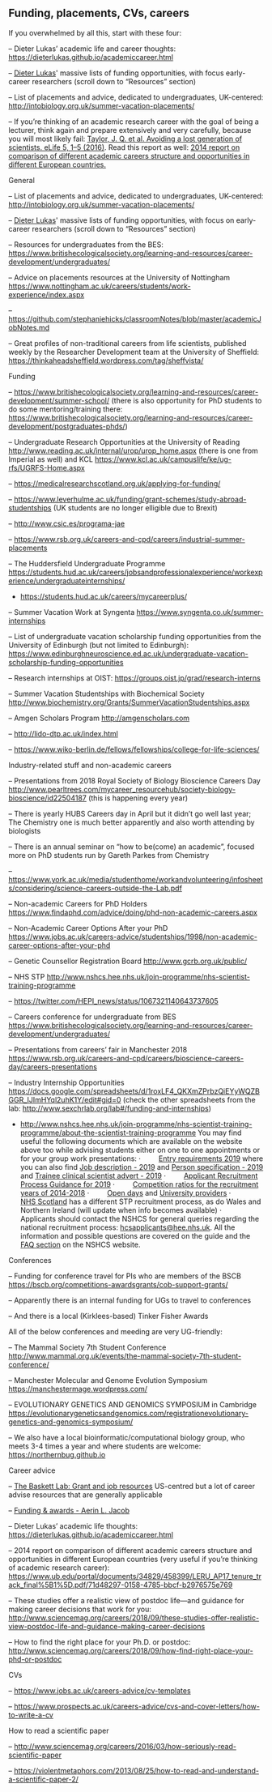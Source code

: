 
## Funding, placements, CVs, careers

If you overwhelmed by all this, start with these four:

–	Dieter Lukas’ academic life and career thoughts: https://dieterlukas.github.io/academiccareer.html

–	[Dieter Lukas](http://dieterlukas.strikingly.com/)' massive lists of funding opportunities, with focus early-career researchers (scroll down to “Resources” section)

–	List of placements and advice, dedicated to undergraduates, UK-centered: http://intobiology.org.uk/summer-vacation-placements/

–	If you’re thinking of an academic research career with the goal of being a lecturer, think again and prepare extensively and very carefully, because you will most likely fail: [Taylor, J. Q. et al. Avoiding a lost generation of scientists. eLife 5, 1–5 (2016)](https://elifesciences.org/articles/17393). Read this report as well: [2014 report on comparison of different academic careers structure and opportunities in different European countries.](http://www.ub.edu/portal/documents/34829/458399/LERU_AP17_tenure_track_final%5B1%5D.pdf/71d48297-0158-4785-bbcf-b2976575e769)

General

–	List of placements and advice, dedicated to undergraduates, UK-centered: http://intobiology.org.uk/summer-vacation-placements/

–	[Dieter Lukas](http://dieterlukas.strikingly.com/)' massive lists of funding opportunities, with focus on early-career researchers (scroll down to “Resources” section)

–	Resources for undergraduates from the BES: https://www.britishecologicalsociety.org/learning-and-resources/career-development/undergraduates/

–	Advice on placements resources at the University of Nottingham https://www.nottingham.ac.uk/careers/students/work-experience/index.aspx

–	https://github.com/stephaniehicks/classroomNotes/blob/master/academicJobNotes.md

–	Great profiles of non-traditional careers from life scientists, published weekly by the Researcher Development team at the University of Sheffield: https://thinkaheadsheffield.wordpress.com/tag/sheffvista/

Funding

–	https://www.britishecologicalsociety.org/learning-and-resources/career-development/summer-school/ (there is also opportunity for PhD students to do some mentoring/training there: https://www.britishecologicalsociety.org/learning-and-resources/career-development/postgraduates-phds/)

–	Undergraduate Research Opportunities at the University of Reading http://www.reading.ac.uk/internal/urop/urop_home.aspx (there is one from Imperial as well) and KCL https://www.kcl.ac.uk/campuslife/ke/ug-rfs/UGRFS-Home.aspx

–	https://medicalresearchscotland.org.uk/applying-for-funding/

–	https://www.leverhulme.ac.uk/funding/grant-schemes/study-abroad-studentships (UK students are no longer elligible due to Brexit)

–	http://www.csic.es/programa-jae

–	https://www.rsb.org.uk/careers-and-cpd/careers/industrial-summer-placements

–	The Huddersfield Undergraduate Programme https://students.hud.ac.uk/careers/jobsandprofessionalexperience/workexperience/undergraduateinternships/

- https://students.hud.ac.uk/careers/mycareerplus/

–	Summer Vacation Work at Syngenta https://www.syngenta.co.uk/summer-internships

–	List of undergraduate vacation scholarship funding opportunities from the University of Edinburgh (but not limited to Edinburgh): https://www.edinburghneuroscience.ed.ac.uk/undergraduate-vacation-scholarship-funding-opportunities

–	Research internships at OIST: https://groups.oist.jp/grad/research-interns

–	Summer Vacation Studentships with Biochemical Society http://www.biochemistry.org/Grants/SummerVacationStudentships.aspx

–	Amgen Scholars Program http://amgenscholars.com

–	http://lido-dtp.ac.uk/index.html

–	https://www.wiko-berlin.de/fellows/fellowships/college-for-life-sciences/

Industry-related stuff and non-academic careers

–	Presentations from 2018 Royal Society of Biology Bioscience Careers Day http://www.pearltrees.com/mycareer_resourcehub/society-biology-bioscience/id22504187 (this is happening every year)

–	There is yearly HUBS Careers day in April but it didn’t go well last year; The Chemistry one is much better apparently and also worth attending by biologists

–	There is an annual seminar on “how to be(come) an academic”, focused more on PhD students run by Gareth Parkes from Chemistry

–	https://www.york.ac.uk/media/studenthome/workandvolunteering/infosheets/considering/science-careers-outside-the-Lab.pdf

–	Non-academic Careers for PhD Holders https://www.findaphd.com/advice/doing/phd-non-academic-careers.aspx

–	Non-Academic Career Options After your PhD https://www.jobs.ac.uk/careers-advice/studentships/1998/non-academic-career-options-after-your-phd

–	Genetic Counsellor Registration Board http://www.gcrb.org.uk/public/ 

–	NHS STP http://www.nshcs.hee.nhs.uk/join-programme/nhs-scientist-training-programme

–	https://twitter.com/HEPI_news/status/1067321140643737605

–	Careers conference for undergraduate from BES https://www.britishecologicalsociety.org/learning-and-resources/career-development/undergraduates/

–	Presentations from careers’ fair in Manchester 2018 https://www.rsb.org.uk/careers-and-cpd/careers/bioscience-careers-day/careers-presentations

–	Industry Internship Opportunities https://docs.google.com/spreadsheets/d/1roxLF4_QKXmZPrbzQiEYyWQZBGGR_IJImHYql2uhK1Y/edit#gid=0 (check the other spreadsheets from the lab: http://www.sexchrlab.org/lab#/funding-and-internships)

- http://www.nshcs.hee.nhs.uk/join-programme/nhs-scientist-training-programme/about-the-scientist-training-programme
You may find useful the following documents which are available on the website above too while advising students either on one to one appointments or for your group work presentations:
·         [Entry requirements 2019](http://www.nshcs.hee.nhs.uk/join-programme/nhs-scientist-training-programme/entry-requirements) where you can also find [Job description - 2019](http://www.nshcs.hee.nhs.uk/images/stp-recruitment/stp-2019-job-description-v1.pdf) and [Person specification - 2019](http://www.nshcs.hee.nhs.uk/images/stp-recruitment/stp-2019-person-spec-v2.0.pdf) and [Trainee clinical scientist advert - 2019](http://www.nshcs.hee.nhs.uk/images/stp-recruitment/stp-2019-advert.pdf)
·         [Applicant Recruitment Process Guidance for 2019](http://www.nshcs.hee.nhs.uk/images/stp-recruitment/stp-2019-applicant-guidance-v1.0.pdf)
·         [Competition ratios for the recruitment years of 2014-2018](http://www.nshcs.hee.nhs.uk/images/stp-recruitment/stp-competition-ratios-v1-2018.pdf)
·         [Open days](http://www.nshcs.hee.nhs.uk/join-programme/nhs-scientist-training-programme/open-days) and [University providers](http://www.nshcs.hee.nhs.uk/join-programme/nhs-scientist-training-programme/university-providers)
·         [NHS Scotland](https://www.nes.scot.nhs.uk/education-and-training/by-discipline/healthcare-science.aspx) has a different STP recruitment process, as do Wales and Northern Ireland (will update when info becomes available)
·         Applicants should contact the NSHCS for general queries regarding the national recruitment process: hcsapplicants@hee.nhs.uk. All the information and possible questions are covered on the guide and the [FAQ section](http://www.nshcs.hee.nhs.uk/join-programme/nhs-scientist-training-programme/frequently-asked-questions) on the NSHCS website.

Conferences

–	Funding for conference travel for PIs who are members of the BSCB https://bscb.org/competitions-awardsgrants/cob-support-grants/

–	Apparently there is an internal funding for UGs to travel to conferences

–	And there is a local (Kirklees-based) Tinker Fisher Awards

All of the below conferences and meeding are very UG-friendly:

–	The Mammal Society 7th Student Conference http://www.mammal.org.uk/events/the-mammal-society-7th-student-conference/

–	Manchester Molecular and Genome Evolution Symposium https://manchestermage.wordpress.com/

–	EVOLUTIONARY GENETICS AND GENOMICS SYMPOSIUM in Cambridge https://evolutionarygeneticsandgenomics.com/registrationevolutionary-genetics-and-genomics-symposium/

–	We also have a local bioinformatic/computational biology group, who meets 3-4 times a year and where students are welcome: https://northernbug.github.io

Career advice

–	[The Baskett Lab: Grant and job resources](http://www.des.ucdavis.edu/faculty/baskett/links/academia.html)  US-centred but a lot of career advise resources that are generally applicable

–	[Funding & awards - Aerin L. Jacob](http://www.aerinjacob.ca/funding--awards.html)  

–	Dieter Lukas’ academic life thoughts: https://dieterlukas.github.io/academiccareer.html

–	2014 report on comparison of different academic careers structure and opportunities in different European countries (very useful if you’re thinking of academic research career): https://www.ub.edu/portal/documents/34829/458399/LERU_AP17_tenure_track_final%5B1%5D.pdf/71d48297-0158-4785-bbcf-b2976575e769

–	These studies offer a realistic view of postdoc life—and guidance for making career decisions that work for you: http://www.sciencemag.org/careers/2018/09/these-studies-offer-realistic-view-postdoc-life-and-guidance-making-career-decisions

–	How to find the right place for your Ph.D. or postdoc: http://www.sciencemag.org/careers/2018/09/how-find-right-place-your-phd-or-postdoc

CVs

–	https://www.jobs.ac.uk/careers-advice/cv-templates

–	https://www.prospects.ac.uk/careers-advice/cvs-and-cover-letters/how-to-write-a-cv

How to read a scientific paper

–	http://www.sciencemag.org/careers/2016/03/how-seriously-read-scientific-paper

–	https://violentmetaphors.com/2013/08/25/how-to-read-and-understand-a-scientific-paper-2/

